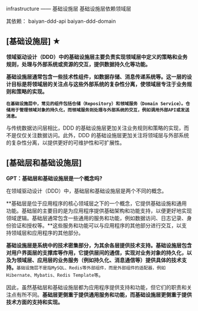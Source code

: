 infrastructure —— 基础设施层 
基础设施层依赖领域层

其依赖：
<artifactId>baiyan-ddd-api</artifactId>
<artifactId>baiyan-ddd-domain</artifactId>


## [基础设施层] ★

**领域驱动设计（DDD）中的基础设施层主要负责实现领域层中定义的策略和业务规则，处理与外部系统或资源的交互，提供数据持久化等功能。**

**基础设施层通常包含一些技术性组件，如数据存储、消息传递系统等。这一层的设计目标是将领域层的关注点与这些外部系统的复杂性分离，使领域层专注于业务规则和策略的实现。**

**`在基础设施层中，常见的组件包括仓储（Repository）和领域服务（Domain Service）。仓储用于管理领域对象的持久化，而领域服务则处理与外部系统的交互，例如调用外部API或发送消息。`**

与传统数据访问层相比，DDD 的基础设施层更加关注业务规则和策略的实现，而不是仅仅关注数据访问。此外，DDD 的基础设施层更加关注将领域层与外部系统的复杂性分离，以提供更好的可维护性和可扩展性。



## [基础层和基础设施层]

**GPT：基础层和基础设施层是一个概念吗?**

在领域驱动设计（DDD）中，基础层和基础设施层是两个不同的概念。

**基础层是位于应用程序的核心领域层之下的一个概念，它提供基础设施和通用功能。基础层的主要目的是为应用程序提供基础架构和功能支持，以便更好地实现领域逻辑。基础层通常包含一些通用的服务和功能，例如数据访问、日志记录、身份验证和授权等。**这些服务和功能可以与应用程序的其他部分进行交互，以支持领域层和应用程序的其他部分。

**基础设施层是系统中的技术密集部分，为其余各层提供技术支持。基础设施层包含对用户界面层的支撑库等作用，它提供层间的通信，实现对业务对象的持久化，以及为领域层、应用层的业务服务（例如持久化、消息通信等）提供具体的技术支持。**`基础设施层不是指MySQL、Redis等外部组件，而是外部组件的适配器，例如Hibernate、Mybatis、Redis Template等`。

因此，虽然基础层和基础设施层都为应用程序提供支持和功能，但它们的职责和关注点有所不同。**基础层更侧重于提供通用服务和功能，而基础设施层更侧重于提供技术方面的支持和实现。**

